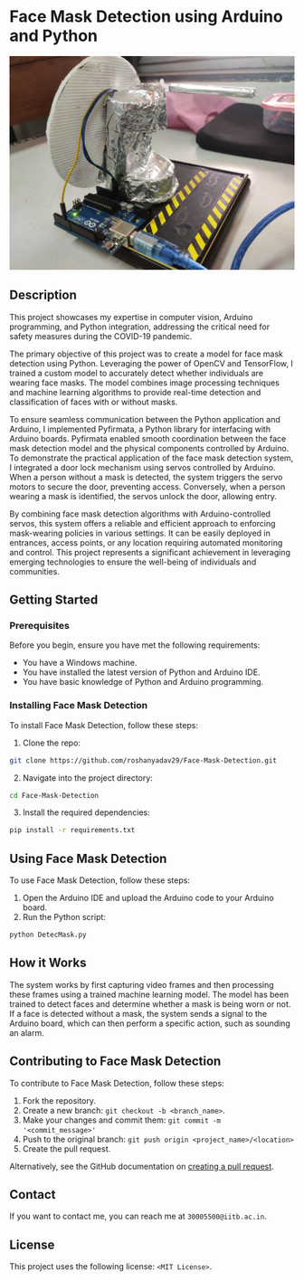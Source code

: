 # Face Mask Detection using Arduino and Python

![Final Assembly](https://github.com/roshanyadav29/Face-Mask-Detection/blob/main/Ref%20Images/Sample-Security-Model.jpg)

## Description
This project showcases my expertise in computer vision, Arduino programming, and Python integration, addressing the critical need for safety measures during the COVID-19 pandemic.

The primary objective of this project was to create a model for face mask detection using Python. Leveraging the power of OpenCV and TensorFlow, I trained a custom model to accurately detect whether individuals are wearing face masks. The model combines image processing techniques and machine learning algorithms to provide real-time detection and classification of faces with or without masks.

To ensure seamless communication between the Python application and Arduino, I implemented Pyfirmata, a Python library for interfacing with Arduino boards. Pyfirmata enabled smooth coordination between the face mask detection model and the physical components controlled by Arduino. To demonstrate the practical application of the face mask detection system, I integrated a door lock mechanism using servos controlled by Arduino. When a person without a mask is detected, the system triggers the servo motors to secure the door, preventing access. Conversely, when a person wearing a mask is identified, the servos unlock the door, allowing entry.

By combining face mask detection algorithms with Arduino-controlled servos, this system offers a reliable and efficient approach to enforcing mask-wearing policies in various settings. It can be easily deployed in entrances, access points, or any location requiring automated monitoring and control. This project represents a significant achievement in leveraging emerging technologies to ensure the well-being of individuals and communities.

## Getting Started

### Prerequisites
Before you begin, ensure you have met the following requirements:
* You have a Windows machine. 
* You have installed the latest version of Python and Arduino IDE.
* You have basic knowledge of Python and Arduino programming.

### Installing Face Mask Detection
To install Face Mask Detection, follow these steps:

1. Clone the repo:
```bash
git clone https://github.com/roshanyadav29/Face-Mask-Detection.git
```
2. Navigate into the project directory:
```bash
cd Face-Mask-Detection
```
3. Install the required dependencies:
```bash
pip install -r requirements.txt
```

## Using Face Mask Detection
To use Face Mask Detection, follow these steps:

1. Open the Arduino IDE and upload the Arduino code to your Arduino board.
2. Run the Python script:
```bash
python DetecMask.py
```

## How it Works
The system works by first capturing video frames and then processing these frames using a trained machine learning model. The model has been trained to detect faces and determine whether a mask is being worn or not. If a face is detected without a mask, the system sends a signal to the Arduino board, which can then perform a specific action, such as sounding an alarm.

## Contributing to Face Mask Detection
To contribute to Face Mask Detection, follow these steps:

1. Fork the repository.
2. Create a new branch: `git checkout -b <branch_name>`.
3. Make your changes and commit them: `git commit -m '<commit_message>'`
4. Push to the original branch: `git push origin <project_name>/<location>`
5. Create the pull request.

Alternatively, see the GitHub documentation on [creating a pull request](https://help.github.com/en/github/collaborating-with-issues-and-pull-requests/creating-a-pull-request).

## Contact
If you want to contact me, you can reach me at `30005500@iitb.ac.in`.

## License
This project uses the following license: `<MIT License>`.